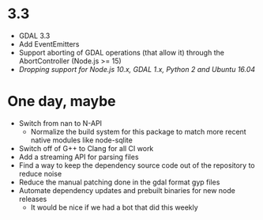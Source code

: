 
# 3.3
- GDAL 3.3
- Add EventEmitters
- Support aborting of GDAL operations (that allow it) through the AbortController (Node.js >= 15)
- *Dropping support for Node.js 10.x, GDAL 1.x, Python 2 and Ubuntu 16.04*

# One day, maybe

- Switch from nan to N-API
  - Normalize the build system for this package to match more recent native modules like node-sqlite
- Switch off of G++ to Clang for all CI work
- Add a streaming API for parsing files
- Find a way to keep the dependency source code out of the repository to reduce noise
- Reduce the manual patching done in the gdal format gyp files
- Automate dependency updates and prebuilt binaries for new node releases
  - It would be nice if we had a bot that did this weekly
